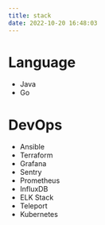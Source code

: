 ```yaml
---
title: stack
date: 2022-10-20 16:48:03
---
```


# Language

- Java
- Go

# DevOps

- Ansible
- Terraform
- Grafana
- Sentry
- Prometheus
- InfluxDB
- ELK Stack
- Teleport
- Kubernetes
